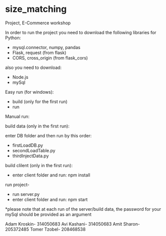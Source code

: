 # size_matching
Project, E-Commerce workshop

In order to run the project you need to download the following libraries for Python:
- mysql.connector, numpy, pandas
- Flask, request (from flask)
- CORS, cross_origin (from flask_cors)

also you need to download:
- Node.js
- mySql

Easy run (for windows):
- build (only for the first run)
- run

Manual run:

build data (only in the first run):

enter DB folder and then run by this order:
- firstLoadDB.py 
- secondLoadTable.py
- thirdInjectData.py

build clilent (only in the first run):
- enter client folder and run: npm install

run project-
- run server.py
- enter client folder and run: npm start

*please note that at each run of the server/build data, 
the password for your mySql should be provided as an argument



Adam Kroskin- 314050683
Avi Kashani- 314050683
Amit Sharon- 205372485
Tomer Tzobel- 208468538
